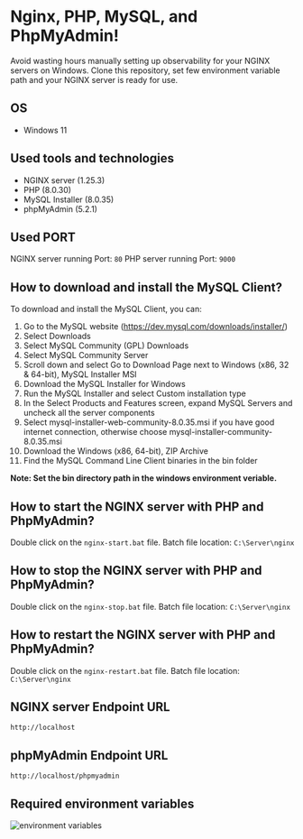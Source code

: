 # Nginx, PHP, MySQL, and PhpMyAdmin!
Avoid wasting hours manually setting up observability for your NGINX servers on Windows. Clone this repository, set few environment variable path and your NGINX server is ready for use.

## OS
- Windows 11

## Used tools and technologies
- NGINX server (1.25.3)
- PHP (8.0.30)
- MySQL Installer (8.0.35)
- phpMyAdmin (5.2.1)

## Used PORT
NGINX server running Port: ```80```
PHP server running Port: ```9000```

## How to download and install the MySQL Client?
To download and install the MySQL Client, you can: 
1. Go to the MySQL website (https://dev.mysql.com/downloads/installer/)
2. Select Downloads
3. Select MySQL Community (GPL) Downloads
4. Select MySQL Community Server
5. Scroll down and select Go to Download Page next to Windows (x86, 32 & 64-bit), MySQL Installer MSI
6. Download the MySQL Installer for Windows
7. Run the MySQL Installer and select Custom installation type
8. In the Select Products and Features screen, expand MySQL Servers and uncheck all the server components
9. Select mysql-installer-web-community-8.0.35.msi if you have good internet connection, otherwise choose mysql-installer-community-8.0.35.msi
10. Download the Windows (x86, 64-bit), ZIP Archive
11. Find the MySQL Command Line Client binaries in the bin folder

**Note: Set the bin directory path in the windows environment veriable.**

## How to start the NGINX server with PHP and PhpMyAdmin?
Double click on the `nginx-start.bat` file.
Batch file location: `C:\Server\nginx`

## How to stop the NGINX server with PHP and PhpMyAdmin?
Double click on the `nginx-stop.bat` file.
Batch file location: `C:\Server\nginx`

## How to restart the NGINX server with PHP and PhpMyAdmin?
Double click on the `nginx-restart.bat` file.
Batch file location: `C:\Server\nginx`

## NGINX server Endpoint URL
`http://localhost`

## phpMyAdmin Endpoint URL
`http://localhost/phpmyadmin`

## Required environment variables
![environment variables](https://github.com/parameswar-mondal/npmwinserver/assets/49751040/9a0914fe-5914-4c14-8ee1-5be8a134d8a0)
